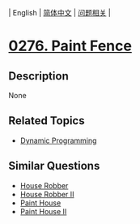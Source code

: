 
| English | [简体中文](README.md) | [问题相关](QUESTION.md) |
# [0276. Paint Fence](https://leetcode-cn.com/problems/paint-fence/)
## Description
None
## Related Topics
- [Dynamic Programming](https://leetcode-cn.com/tag/dynamic-programming)
## Similar Questions
- [House Robber](../0198/README_EN.md)
- [House Robber II](../0213/README_EN.md)
- [Paint House](../0256/README_EN.md)
- [Paint House II](../0265/README_EN.md)
